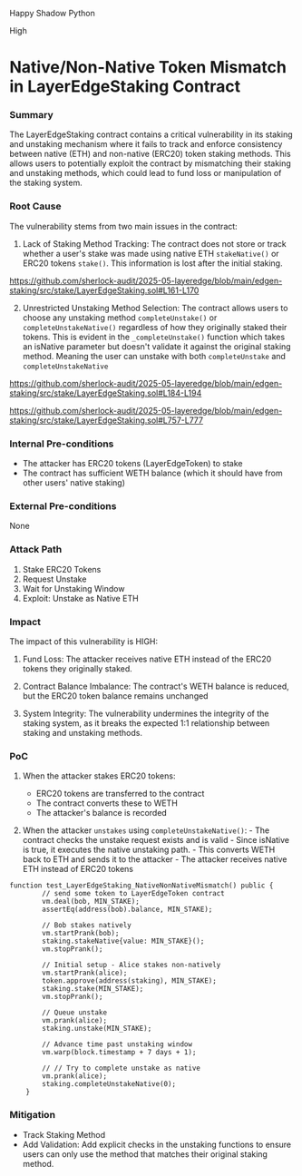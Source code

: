 Happy Shadow Python

High

# Native/Non-Native Token Mismatch in LayerEdgeStaking Contract

### Summary

The LayerEdgeStaking contract contains a critical vulnerability in its staking and unstaking mechanism where it fails to track and enforce consistency between native (ETH) and non-native (ERC20) token staking methods. This allows users to potentially exploit the contract by mismatching their staking and unstaking methods, which could lead to fund loss or manipulation of the staking system.


### Root Cause

The vulnerability stems from two main issues in the contract:

1. Lack of Staking Method Tracking: The contract does not store or track whether a user's stake was made using native ETH `stakeNative()` or ERC20 tokens `stake()`. This information is lost after the initial staking.

https://github.com/sherlock-audit/2025-05-layeredge/blob/main/edgen-staking/src/stake/LayerEdgeStaking.sol#L161-L170


2. Unrestricted Unstaking Method Selection: The contract allows users to choose any unstaking method `completeUnstake()` or `completeUnstakeNative()` regardless of how they originally staked their tokens. This is evident in the `_completeUnstake()` function which takes an isNative parameter but doesn't validate it against the original staking method. Meaning the user can unstake with both `completeUnstake` and `completeUnstakeNative`

https://github.com/sherlock-audit/2025-05-layeredge/blob/main/edgen-staking/src/stake/LayerEdgeStaking.sol#L184-L194

https://github.com/sherlock-audit/2025-05-layeredge/blob/main/edgen-staking/src/stake/LayerEdgeStaking.sol#L757-L777

### Internal Pre-conditions

- The attacker has ERC20 tokens (LayerEdgeToken) to stake
- The contract has sufficient WETH balance (which it should have from other users' native staking)

### External Pre-conditions

None

### Attack Path

1. Stake ERC20 Tokens
2. Request Unstake
3. Wait for Unstaking Window
4. Exploit: Unstake as Native ETH


### Impact

The impact of this vulnerability is HIGH:
1. Fund Loss: The attacker receives native ETH instead of the ERC20 tokens they originally staked.

2. Contract Balance Imbalance: The contract's WETH balance is reduced, but the ERC20 token balance remains unchanged

3. System Integrity: The vulnerability undermines the integrity of the staking system, as it breaks the expected 1:1 relationship between staking and unstaking methods.

### PoC

1. When the attacker stakes ERC20 tokens:

      - ERC20 tokens are transferred to the contract
      - The contract converts these to WETH
      - The attacker's balance is recorded

2. When the attacker `unstakes` using `completeUnstakeNative()`:
       - The contract checks the unstake request exists and is valid
       - Since isNative is true, it executes the native unstaking path.
       - This converts WETH back to ETH and sends it to the attacker
       - The attacker receives native ETH instead of ERC20 tokens



```solidity 
function test_LayerEdgeStaking_NativeNonNativeMismatch() public {
        // send some token to LayerEdgeToken contract
        vm.deal(bob, MIN_STAKE);
        assertEq(address(bob).balance, MIN_STAKE);

        // Bob stakes natively 
        vm.startPrank(bob);
        staking.stakeNative{value: MIN_STAKE}();
        vm.stopPrank();

        // Initial setup - Alice stakes non-natively
        vm.startPrank(alice);
        token.approve(address(staking), MIN_STAKE);
        staking.stake(MIN_STAKE);
        vm.stopPrank();

        // Queue unstake
        vm.prank(alice);
        staking.unstake(MIN_STAKE);

        // Advance time past unstaking window
        vm.warp(block.timestamp + 7 days + 1);

        // // Try to complete unstake as native
        vm.prank(alice);
        staking.completeUnstakeNative(0);
    }
```

### Mitigation

* Track Staking Method
* Add Validation: Add explicit checks in the unstaking functions to ensure users can only use the method that matches their original staking method.